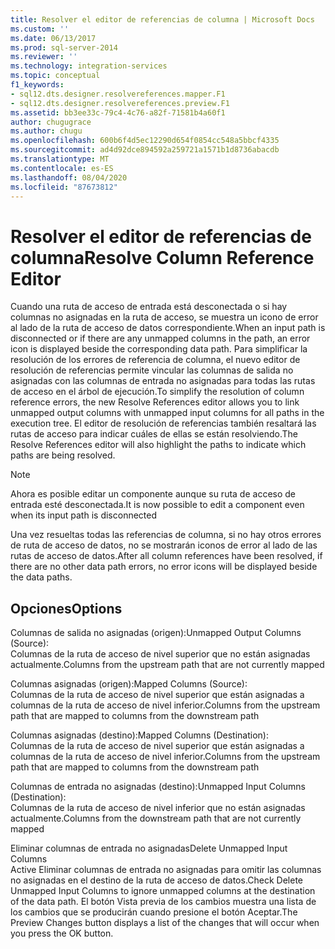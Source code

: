 ```yaml
---
title: Resolver el editor de referencias de columna | Microsoft Docs
ms.custom: ''
ms.date: 06/13/2017
ms.prod: sql-server-2014
ms.reviewer: ''
ms.technology: integration-services
ms.topic: conceptual
f1_keywords:
- sql12.dts.designer.resolvereferences.mapper.F1
- sql12.dts.designer.resolvereferences.preview.F1
ms.assetid: bb3ee33c-79c4-4c76-a82f-71581b4a60f1
author: chugugrace
ms.author: chugu
ms.openlocfilehash: 600b6f4d5ec12290d654f0854cc548a5bbcf4335
ms.sourcegitcommit: ad4d92dce894592a259721a1571b1d8736abacdb
ms.translationtype: MT
ms.contentlocale: es-ES
ms.lasthandoff: 08/04/2020
ms.locfileid: "87673812"
---
```

# <a name="resolve-column-reference-editor"></a><span data-ttu-id="dd713-102">Resolver el editor de referencias de columna</span><span class="sxs-lookup"><span data-stu-id="dd713-102">Resolve Column Reference Editor</span></span>
  <span data-ttu-id="dd713-103">Cuando una ruta de acceso de entrada está desconectada o si hay columnas no asignadas en la ruta de acceso, se muestra un icono de error al lado de la ruta de acceso de datos correspondiente.</span><span class="sxs-lookup"><span data-stu-id="dd713-103">When an input path is disconnected or if there are any unmapped columns in the path, an error icon is displayed beside the corresponding data path.</span></span> <span data-ttu-id="dd713-104">Para simplificar la resolución de los errores de referencia de columna, el nuevo editor de resolución de referencias permite vincular las columnas de salida no asignadas con las columnas de entrada no asignadas para todas las rutas de acceso en el árbol de ejecución.</span><span class="sxs-lookup"><span data-stu-id="dd713-104">To simplify the resolution of column reference errors, the new Resolve References editor allows you to link unmapped output columns with unmapped input columns for all paths in the execution tree.</span></span> <span data-ttu-id="dd713-105">El editor de resolución de referencias también resaltará las rutas de acceso para indicar cuáles de ellas se están resolviendo.</span><span class="sxs-lookup"><span data-stu-id="dd713-105">The Resolve References editor will also highlight the paths to indicate which paths are being resolved.</span></span>  
  
> [!NOTE]  
>  <span data-ttu-id="dd713-106">Ahora es posible editar un componente aunque su ruta de acceso de entrada esté desconectada.</span><span class="sxs-lookup"><span data-stu-id="dd713-106">It is now possible to edit a component even when its input path is disconnected</span></span>  
  
 <span data-ttu-id="dd713-107">Una vez resueltas todas las referencias de columna, si no hay otros errores de ruta de acceso de datos, no se mostrarán iconos de error al lado de las rutas de acceso de datos.</span><span class="sxs-lookup"><span data-stu-id="dd713-107">After all column references have been resolved, if there are no other data path errors, no error icons will be displayed beside the data paths.</span></span>  
  
## <a name="options"></a><span data-ttu-id="dd713-108">Opciones</span><span class="sxs-lookup"><span data-stu-id="dd713-108">Options</span></span>  
 <span data-ttu-id="dd713-109">Columnas de salida no asignadas (origen):</span><span class="sxs-lookup"><span data-stu-id="dd713-109">Unmapped Output Columns (Source):</span></span>  
 <span data-ttu-id="dd713-110">Columnas de la ruta de acceso de nivel superior que no están asignadas actualmente.</span><span class="sxs-lookup"><span data-stu-id="dd713-110">Columns from the upstream path that are not currently mapped</span></span>  
  
 <span data-ttu-id="dd713-111">Columnas asignadas (origen):</span><span class="sxs-lookup"><span data-stu-id="dd713-111">Mapped Columns (Source):</span></span>  
 <span data-ttu-id="dd713-112">Columnas de la ruta de acceso de nivel superior que están asignadas a columnas de la ruta de acceso de nivel inferior.</span><span class="sxs-lookup"><span data-stu-id="dd713-112">Columns from the upstream path that are mapped to columns from the downstream path</span></span>  
  
 <span data-ttu-id="dd713-113">Columnas asignadas (destino):</span><span class="sxs-lookup"><span data-stu-id="dd713-113">Mapped Columns (Destination):</span></span>  
 <span data-ttu-id="dd713-114">Columnas de la ruta de acceso de nivel superior que están asignadas a columnas de la ruta de acceso de nivel inferior.</span><span class="sxs-lookup"><span data-stu-id="dd713-114">Columns from the upstream path that are mapped to columns from the downstream path</span></span>  
  
 <span data-ttu-id="dd713-115">Columnas de entrada no asignadas (destino):</span><span class="sxs-lookup"><span data-stu-id="dd713-115">Unmapped Input Columns (Destination):</span></span>  
 <span data-ttu-id="dd713-116">Columnas de la ruta de acceso de nivel inferior que no están asignadas actualmente.</span><span class="sxs-lookup"><span data-stu-id="dd713-116">Columns from the downstream path that are not currently mapped</span></span>  
  
 <span data-ttu-id="dd713-117">Eliminar columnas de entrada no asignadas</span><span class="sxs-lookup"><span data-stu-id="dd713-117">Delete Unmapped Input Columns</span></span>  
 <span data-ttu-id="dd713-118">Active Eliminar columnas de entrada no asignadas para omitir las columnas no asignadas en el destino de la ruta de acceso de datos.</span><span class="sxs-lookup"><span data-stu-id="dd713-118">Check Delete Unmapped Input Columns to ignore unmapped columns at the destination of the data path.</span></span> <span data-ttu-id="dd713-119">El botón Vista previa de los cambios muestra una lista de los cambios que se producirán cuando presione el botón Aceptar.</span><span class="sxs-lookup"><span data-stu-id="dd713-119">The Preview Changes button displays a list of the changes that will occur when you press the OK button.</span></span>  
  
  
